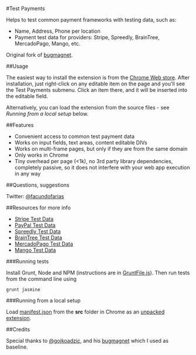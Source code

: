 #Test Payments

Helps to test common payment frameworks with testing data, such as:
- Name, Address, Phone per location
- Payment test data for providers: Stripe, Spreedly, BrainTree, MercadoPago, Mango, etc.

Original fork of [bugmagnet](https://github.com/gojko/bugmagnet).

##Usage

The easiest way to install the extension is from the [Chrome Web
store](https://chrome.google.com/webstore/detail/test-payments/lmeopbbdngpgcbdagpjgbdlkcafofpji?hl=en&gl=ES). After
installation, just right-click on any editable item on the page and you'll see the
Test Payments submenu. Click an item there, and it will be inserted into the
editable field.

Alternatively, you can load the extension from the source files - see _Running
from a local setup_ below.

##Features

* Convenient access to common test payment data
* Works on input fields, text areas, content editable DIVs
* Works on multi-frame pages, but only if they are from the same domain
* Only works in Chrome
* Tiny overhead per page (<1k), no 3rd party library dependencies, completely passive, so it does not interfere with your web app execution in any way

##Questions, suggestions

Twitter: [@facundofarias](https://twitter.com/facundofarias)

##Resources for more info

* [Stripe Test Data](https://stripe.com/docs/testing)
* [PayPal Test Data](http://www.paypalobjects.com/en_US/vhelp/paypalmanager_help/credit_card_numbers.htm)
* [Spreedly Test Data](https://docs.spreedly.com/reference/test-data/)
* [BrainTree Test Data](https://www.braintreepayments.com/docs/ruby/reference/sandbox)
* [MercadoPago Test Data](https://developers.mercadopago.com/documentation/pay-test-users)
* [Mango Test Data](https://developers.getmango.com/es/docs/test-card-numbers/)

###Running tests

Install Grunt, Node and NPM (instructions are in [GruntFile.js](GruntFile.js)). Then run tests
from the command line using

    grunt jasmine

###Running from a local setup

Load [manifest.json](src/manifest.json) from the **src** folder in Chrome as an [unpacked
extension](https://developer.chrome.com/extensions/getstarted#unpacked).

##Credits

Special thanks to [@gojkoadzic](http://twitter.com/gojkoadzic), and his [bugmagnet](https://github.com/gojko/bugmagnet) which I used as baseline.
